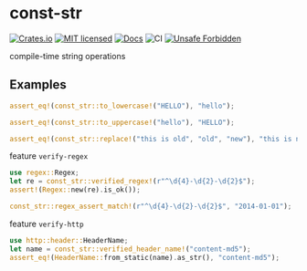 # const-str

[![Crates.io][crates-badge]][crates-url]
[![MIT licensed][mit-badge]][mit-url]
[![Docs][docs-badge]][docs-url]
![CI][ci-badge]
[![Unsafe Forbidden][unsafe-forbidden-badge]][unsafe-forbidden-url]

[crates-badge]: https://img.shields.io/crates/v/const-str.svg
[crates-url]: https://crates.io/crates/const-str
[mit-badge]: https://img.shields.io/badge/license-MIT-blue.svg
[mit-url]: LICENSE
[docs-badge]: https://docs.rs/const-str/badge.svg
[docs-url]: https://docs.rs/const-str/
[ci-badge]: https://github.com/Nugine/const-str/workflows/CI/badge.svg
[unsafe-forbidden-badge]: https://img.shields.io/badge/unsafe-forbidden-success.svg
[unsafe-forbidden-url]: https://github.com/rust-secure-code/safety-dance/

compile-time string operations

## Examples

```rust
assert_eq!(const_str::to_lowercase!("HELLO"), "hello");

assert_eq!(const_str::to_uppercase!("hello"), "HELLO");

assert_eq!(const_str::replace!("this is old", "old", "new"), "this is new");
```

feature `verify-regex`

```rust
use regex::Regex;
let re = const_str::verified_regex!(r"^\d{4}-\d{2}-\d{2}$");
assert!(Regex::new(re).is_ok());

const_str::regex_assert_match!(r"^\d{4}-\d{2}-\d{2}$", "2014-01-01");
```

feature `verify-http`

```rust
use http::header::HeaderName;
let name = const_str::verified_header_name!("content-md5");
assert_eq!(HeaderName::from_static(name).as_str(), "content-md5");
```

